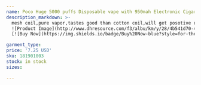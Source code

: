 ```yaml
---
name: Poco Huge 5000 puffs Disposable vape with 950mah Electronic Cigarette battery and 15ml cartridge pod local warehouse
description_markdown: >-
  mesh coil,pure vapor,tastes good than cotton coil,will get posotive review from customer 5000 puffs,big puffs,hot in the market now ,almost most  of people like that did have stock in Spain warehouse,delivery time is 3-5 working days,fast shipment,you don't need to waiting a long time 950mah battery,rechargeable ,long battery life, save much money for you,package is 10pcs one box original items,quality could be guaranteed,just contact us if have any questions,we will solve it for you in the first time.syi
  ![Product Image](http://www.dhresource.com/f3/albu/km/y/28/4b541d70-4be7-44a5-8106-97047a654477.jpg)
  [![Buy Now](https://img.shields.io/badge/Buy%20Now-blue?style=for-the-badge&logo=none)](https://www.jdoqocy.com/click-100820740-14451685?url=http%3A%2F%2Fwww.dhgate.com%2Fproduct%2Fce4-1-6ml-atomizer-cartomizer-electronic%2F181901003.html)

garment_type:
price: '7.25 USD'
sku: 181901003
stock: in stock
sizes:

---
```

